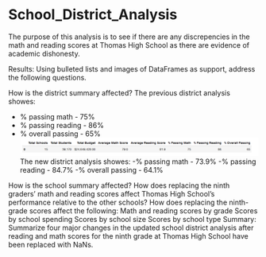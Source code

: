 # School_District_Analysis

The purpose of this analysis is to see if there are any discrepencies in the math and reading scores at Thomas High School as there are evidence of academic dishonesty.

Results: Using bulleted lists and images of DataFrames as support, address the following questions.

How is the district summary affected?
The previous district analysis showes:
- % passing math - 75%
- % passing reading - 86%
- % overall passing - 65%
![](images/OldDistrictSummary.PNG)
The new district analysis showes:
-% passing math - 73.9%
-% passing reading - 84.7%
-% overall passing - 64.1%



How is the school summary affected?
How does replacing the ninth graders’ math and reading scores affect Thomas High School’s performance relative to the other schools?
How does replacing the ninth-grade scores affect the following:
Math and reading scores by grade
Scores by school spending
Scores by school size
Scores by school type
Summary: Summarize four major changes in the updated school district analysis after reading and math scores for the ninth grade at Thomas High School have been replaced with NaNs.
